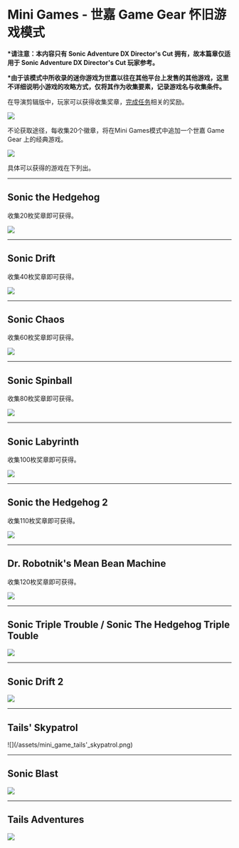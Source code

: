 # Mini Games - 世嘉 Game Gear 怀旧游戏模式

**\*请注意：本内容只有 Sonic Adventure DX Director's Cut 拥有，故本篇章仅适用于 Sonic Adventure DX Director's Cut 玩家参考。**

**\*由于该模式中所收录的迷你游戏为世嘉以往在其他平台上发售的其他游戏，这里不详细说明小游戏的攻略方式，仅将其作为收集要素，记录游戏名与收集条件。**

在导演剪辑版中，玩家可以获得收集奖章，[完成任务](/mission-60ge-ren-wu-gong-lve.md)相关的奖励。

![](/assets/mini_game_menu.png)

不论获取途径，每收集20个徽章，将在Mini Games模式中追加一个世嘉 Game Gear 上的经典游戏。

![](/assets/mini_game_control.png)

具体可以获得的游戏在下列出。

---

## Sonic the Hedgehog

收集20枚奖章即可获得。

![](/assets/mini_game_sonic_the_hedgehog.png)

---

## Sonic Drift

收集40枚奖章即可获得。

![](/assets/mini_game_sonic_drift.png)

---

## Sonic Chaos

收集60枚奖章即可获得。

![](/assets/mini_game_sonic_chaos.png)

---

## Sonic Spinball

收集80枚奖章即可获得。

![](/assets/mini_game_sonic_spinball.png)

---

## Sonic Labyrinth

收集100枚奖章即可获得。

![](/assets/mini_game_sonic_labyrinth.png)

---

## Sonic the Hedgehog 2

收集110枚奖章即可获得。

![](/assets/mini_game_sonic_the_hedgehog_2.png)

---

## Dr. Robotnik's Mean Bean Machine

收集120枚奖章即可获得。

![](/assets/mini_game_dr_robotniks_mean_bean_machine.png)

---

## Sonic Triple Trouble / Sonic The Hedgehog Triple Touble

![](/assets/mini_game_sonic_triple_trouble.png)

---

## Sonic Drift 2

![](/assets/mini_game_sonic_drift_2.png)

---

## Tails' Skypatrol

!\[\]\(/assets/mini\_game\_tails'\_skypatrol.png\)

---

## Sonic Blast

![](/assets/mini_game_sonic_blast.png)

---

## Tails Adventures

![](/assets/mini_game_tails_adventures.png)

